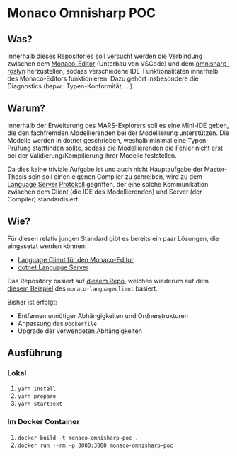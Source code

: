 # Monaco Omnisharp POC
## Was?
Innerhalb dieses Repositories soll versucht werden die Verbindung zwischen dem [Monaco-Editor](https://github.com/Microsoft/monaco-editor) (Unterbau von VSCode) und dem [omnisharp-roslyn](https://github.com/OmniSharp/omnisharp-roslyn) 
herzustellen, sodass verschiedene IDE-Funktionalitäten innerhalb des Monaco-Editors funktionieren. Dazu gehört insbesondere die Diagnostics (bspw.: Typen-Konformität, ...).

## Warum?
Innerhalb der Erweiterung des MARS-Explorers soll es eine Mini-IDE geben, die den fachfremden Modellierenden bei der Modellierung unterstützen.
Die Modelle werden in dotnet geschrieben, weshalb minimal eine Typen-Prüfung stattfinden sollte, sodass die Modellierenden die Fehler nicht erst bei der Validierung/Kompilierung ihrer Modelle feststellen.

Da dies keine triviale Aufgabe ist und auch nicht Hauptaufgabe der Master-Thesis sein soll einen eigenen Compiler zu schreiben, wird zu dem [Language Server Protokoll](https://microsoft.github.io/language-server-protocol/) gegriffen, der eine solche Kommunikation zwischen dem Client (die IDE des Modellierenden) und Server (der Compiler) standardisiert.

## Wie?

Für diesen relativ jungen Standard gibt es bereits ein paar Lösungen, die eingesetzt werden können:
- [Language Client für den Monaco-Editor](https://github.com/TypeFox/monaco-languageclient)
- [dotnet Language Server](https://github.com/OmniSharp/omnisharp-roslyn)

Das Repository basiert auf [diesem Repo](https://github.com/patilarpith/monaco-languageclient-omnisharp-lsp), welches wiederum auf dem [diesem Beispiel](https://github.com/TypeFox/monaco-languageclient/tree/master/example) des `monaco-languageclient` basiert. 

Bisher ist erfolgt:
- Entfernen unnötiger Abhängigkeiten und Ordnerstrukturen
- Anpassung des `Dockerfile`
- Upgrade der verwendeten Abhängigkeiten

## Ausführung
### Lokal
1. `yarn install`
2. `yarn prepare`
3. `yarn start:ext`
### Im Docker Container
1. `docker build -t monaco-omnisharp-poc .`
2. `docker run --rm -p 3000:3000 monaco-omnisharp-poc`
